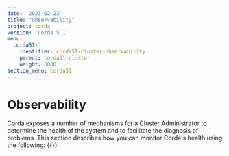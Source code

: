 ```yaml
---
date: '2023-02-23'
title: "Observability"
project: corda
version: 'Corda 5.1'
menu:
  corda51:
    identifier: corda51-cluster-observability
    parent: corda51-cluster
    weight: 6000
section_menu: corda51
---
```

# Observability
Corda exposes a number of mechanisms for a Cluster Administrator to determine the health of the system and to facilitate the diagnosis of problems.
This section describes how you can monitor Corda's health using the following:
{{<childpages>}}
